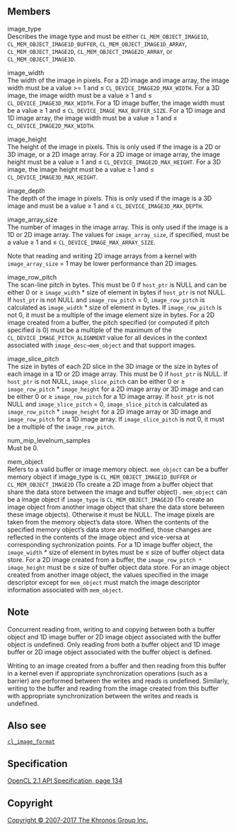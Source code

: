 Members
-------

image\_type  
Describes the image type and must be either `CL_MEM_OBJECT_IMAGE1D`,
`CL_MEM_OBJECT_IMAGE1D_BUFFER`, `CL_MEM_OBJECT_IMAGE1D_ARRAY`,
`CL_MEM_OBJECT_IMAGE2D`, `CL_MEM_OBJECT_IMAGE2D_ARRAY`, or
`CL_MEM_OBJECT_IMAGE3D`.

image\_width  
The width of the image in pixels. For a 2D image and image array, the
image width must be a value &gt;= 1 and ≤ `CL_DEVICE_IMAGE2D_MAX_WIDTH`.
For a 3D image, the image width must be a value ≥ 1 and ≤
`CL_DEVICE_IMAGE3D_MAX_WIDTH`. For a 1D image buffer, the image width
must be a value ≥ 1 and ≤ `CL_DEVICE_IMAGE_MAX_BUFFER_SIZE`. For a 1D
image and 1D image array, the image width must be a value ≥ 1 and ≤
`CL_DEVICE_IMAGE2D_MAX_WIDTH`.

image\_height  
The height of the image in pixels. This is only used if the image is a
2D or 3D image, or a 2D image array. For a 2D image or image array, the
image height must be a value ≥ 1 and ≤ `CL_DEVICE_IMAGE2D_MAX_HEIGHT`.
For a 3D image, the image height must be a value ≥ 1 and ≤
`CL_DEVICE_IMAGE3D_MAX_HEIGHT`.

image\_depth  
The depth of the image in pixels. This is only used if the image is a 3D
image and must be a value ≥ 1 and ≤ `CL_DEVICE_IMAGE3D_MAX_DEPTH`.

image\_array\_size  
The number of images in the image array. This is only used if the image
is a 1D or 2D image array. The values for `image_array_size`, if
specified, must be a value ≥ 1 and ≤ `CL_DEVICE_IMAGE_MAX_ARRAY_SIZE`.

Note that reading and writing 2D image arrays from a kernel with
`image_array_size` = 1 may be lower performance than 2D images.

image\_row\_pitch  
The scan-line pitch in bytes. This must be 0 if `host_ptr` is NULL and
can be either 0 or ≥ `image_width` \* size of element in bytes if
`host_ptr` is not NULL. If `host_ptr` is not NULL and `image_row_pitch`
= 0, `image_row_pitch` is calculated as `image_width` \* size of element
in bytes. If `image_row_pitch` is not 0, it must be a multiple of the
image element size in bytes. For a 2D image created from a buffer, the
pitch specified (or computed if pitch specified is 0) must be a multiple
of the maximum of the `CL_DEVICE_IMAGE_PITCH_ALIGNMENT` value for all
devices in the context associated with `image_desc→mem_object` and that
support images.

image\_slice\_pitch  
The size in bytes of each 2D slice in the 3D image or the size in bytes
of each image in a 1D or 2D image array. This must be 0 if `host_ptr` is
NULL. If `host_ptr` is not NULL, `image_slice_pitch` can be either 0 or
≥ `image_row_pitch` \* `image_height` for a 2D image array or 3D image
and can be either 0 or ≥ `image_row_pitch` for a 1D image array. If
`host_ptr` is not NULL and `image_slice_pitch` = 0, `image_slice_pitch`
is calculated as `image_row_pitch` \* `image_height` for a 2D image
array or 3D image and `image_row_pitch` for a 1D image array. If
`image_slice_pitch` is not 0, it must be a multiple of the
`image_row_pitch`.

num\_mip\_levelnum\_samples  
Must be 0.

mem\_object  
Refers to a valid buffer or image memory object. `mem_object` can be a
buffer memory object if image\_type is `CL_MEM_OBJECT_IMAGE1D_BUFFER` or
`CL_MEM_OBJECT_IMAGE2D` (To create a 2D image from a buffer object that
share the data store between the image and buffer object) . `mem_object`
can be a image object if `image_type` is `CL_MEM_OBJECT_IMAGE2D` (To
create an image object from another image object that share the data
store between these image objects). Otherwise it must be NULL. The image
pixels are taken from the memory object’s data store. When the contents
of the specified memory object’s data store are modified, those changes
are reflected in the contents of the image object and vice-versa at
corresponding sychronization points. For a 1D image buffer object, the
`image_width` \* size of element in bytes must be ≤ size of buffer
object data store. For a 2D image created from a buffer, the
`image_row_pitch * image_height` must be ≤ size of buffer object data
store. For an image object created from another image object, the values
specified in the image descriptor except for `mem_object` must match the
image descriptor information associated with `mem_object`.

Note
----

Concurrent reading from, writing to and copying between both a buffer
object and 1D image buffer or 2D image object associated with the buffer
object is undefined. Only reading from both a buffer object and 1D image
buffer or 2D image object associated with the buffer object is defined.

Writing to an image created from a buffer and then reading from this
buffer in a kernel even if appropriate synchronization operations (such
as a barrier) are performed between the writes and reads is undefined.
Similarly, writing to the buffer and reading from the image created from
this buffer with appropriate synchronization between the writes and
reads is undefined.

Also see
--------

[`cl_image_format`](cl_image_format.html)

Specification
-------------

[OpenCL 2.1 API Specification, page
134](https://www.khronos.org/registry/cl/specs/opencl-2.1.pdf#page=134)

Copyright
---------

[Copyright © 2007-2017 The Khronos Group Inc.](copyright.html)
